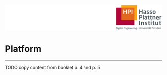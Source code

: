 ![HPI Logo](../img/HPI_Logo.png)

# Platform

----------

TODO copy content from booklet p. 4 and p. 5
